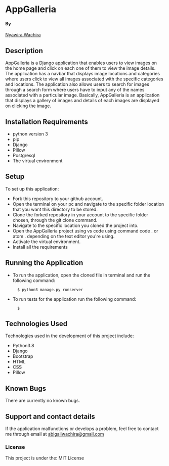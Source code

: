 # AppGalleria


#### By

[Nyawira Wachira](https://github.com/Nyawira-Wachira)

## Description

AppGalleria is a Django application that enables users to view images on the home page and click on each one of them to view the image details. 
The application has a navbar that displays image locations and categories where users click to view all images associated with the specific categories and locations.
The application also allows users to search for images through a search
form where users have to input any of the names associated with a particular image. Basically, AppGalleria is an application that displays a gallery of images and details of each images are displayed on clicking the image.


## Installation Requirements
* python version 3 
* pip
* Django
* Pillow
* Postgresql
* The virtual environment

## Setup
  To set up this application:
  
* Fork this repository to your github account.
* Open the terminal on your pc and navigate to the specific folder location that you want this directory to be stored.
* Clone the forked repository in your account to the specific folder chosen, through the git clone command.
* Navigate to the specific location you cloned the project into.
* Open the AppGalleria project using vs code using command code . or atom . depending on the text editor you're using.
* Activate the virtual environment.
* Install all the requirements

 ## Running the Application

* To run the application, open the cloned file in terminal and run the following command:

        $ python3 manage.py runserver
        
* To run tests for the application run the following command:

        $ 

## Technologies Used
Technologies used in the development of this project include:

* Python3.8
* Django
* Bootstrap
* HTML
* CSS
* Pillow

## Known Bugs
There are currently no known bugs.

## Support and contact details
If the application malfunctions or develops a problem, feel free to contact me through email at abigailwachira@gmail.com


### License

This project is under the:
MIT License
